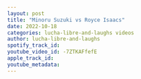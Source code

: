 ```yaml
---
layout: post
title: "Minoru Suzuki vs Royce Isaacs"
date: 2022-10-18
categories: lucha-libre-and-laughs videos
author: lucha-libre-and-laughs
spotify_track_id: 
youtube_video_id: -7ZTKAFfefE
apple_track_id: 
youtube_metadata: 
---
```

